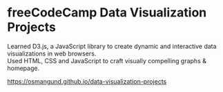 # freeCodeCamp Data Visualization Projects

Learned D3.js, a JavaScript library to create dynamic and interactive data visualizations in web browsers.<br> Used HTML, CSS and JavaScript to craft visually compelling graphs & homepage.

https://osmangund.github.io/data-visualization-projects
